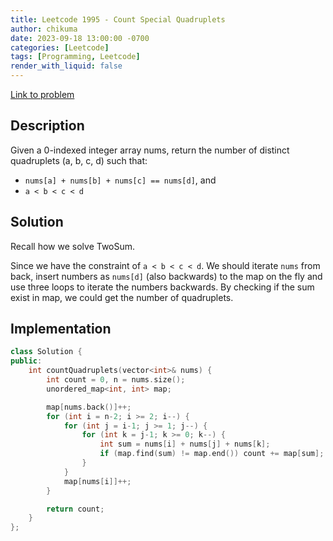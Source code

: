 ```yaml
---
title: Leetcode 1995 - Count Special Quadruplets
author: chikuma
date: 2023-09-18 13:00:00 -0700
categories: [Leetcode]
tags: [Programming, Leetcode]
render_with_liquid: false
---
```


[Link to problem](https://leetcode.com/problems/count-special-quadruplets/)

## Description

Given a 0-indexed integer array nums, return the number of distinct quadruplets (a, b, c, d) such that:

* `nums[a] + nums[b] + nums[c] == nums[d]`, and
* `a < b < c < d`

## Solution

Recall how we solve TwoSum.

Since we have the constraint of `a < b < c < d`. We should iterate `nums` from
back, insert numbers as `nums[d]` (also backwards) to the map on the fly and use
three loops to iterate the numbers backwards. By checking if the sum exist in
map, we could get the number of quadruplets.

## Implementation

```cpp
class Solution {
public:
    int countQuadruplets(vector<int>& nums) {
        int count = 0, n = nums.size();
        unordered_map<int, int> map;

        map[nums.back()]++;
        for (int i = n-2; i >= 2; i--) {
            for (int j = i-1; j >= 1; j--) {
                for (int k = j-1; k >= 0; k--) {
                    int sum = nums[i] + nums[j] + nums[k];
                    if (map.find(sum) != map.end()) count += map[sum];
                }
            }
            map[nums[i]]++;
        }

        return count;
    }
};
```